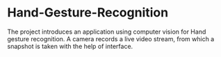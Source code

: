 # Hand-Gesture-Recognition
The project introduces an application using computer vision for Hand gesture recognition. A camera records a live video stream, from which a snapshot is taken with the help of interface. 
